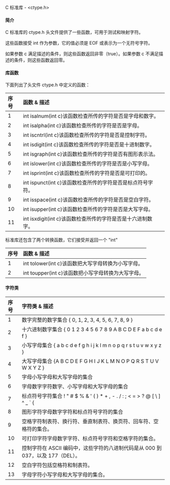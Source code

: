  C 标准库 - <ctype.h>
 
#### 简介

 C 标准库的 ctype.h 头文件提供了一些函数，可用于测试和映射字符。

 这些函数接受 int 作为参数，它的值必须是 EOF 或表示为一个无符号字符。

 如果参数 c 满足描述的条件，则这些函数返回非零（true）。如果参数 c 不满足描述的条件，则这些函数返回零。

 
#### 库函数

 下面列出了头文件 ctype.h 中定义的函数：

 

|序号|函数 &amp; 描述|
|:--|:--|
|1|int isalnum(int c)该函数检查所传的字符是否是字母和数字。|
|2|int isalpha(int c)该函数检查所传的字符是否是字母。|
|3|int iscntrl(int c)该函数检查所传的字符是否是控制字符。|
|4|int isdigit(int c)该函数检查所传的字符是否是十进制数字。|
|5|int isgraph(int c)该函数检查所传的字符是否有图形表示法。|
|6|int islower(int c)该函数检查所传的字符是否是小写字母。|
|7|int isprint(int c)该函数检查所传的字符是否是可打印的。|
|8|int ispunct(int c)该函数检查所传的字符是否是标点符号字符。|
|9|int isspace(int c)该函数检查所传的字符是否是空白字符。|
|10|int isupper(int c)该函数检查所传的字符是否是大写字母。|
|11|int isxdigit(int c)该函数检查所传的字符是否是十六进制数字。|

标准库还包含了两个转换函数，它们接受并返回一个 "int"

 

|序号|函数 &amp; 描述|
|:--|:--|
|1|int tolower(int c)该函数把大写字母转换为小写字母。|
|2|int toupper(int c)该函数把小写字母转换为大写字母。|


#### 字符类

 

|序号|字符类 &amp; 描述|
|:--|:--|
|1|数字完整的数字集合 { 0, 1, 2, 3, 4, 5, 6, 7, 8, 9 }|
|2|十六进制数字集合 { 0 1 2 3 4 5 6 7 8 9 A B C D E F a b c d e f }|
|3|小写字母集合 { a b c d e f g h i j k l m n o p q r s t u v w x y z } |
|4|大写字母集合 {A B C D E F G H I J K L M N O P Q R S T U V W X Y Z }|
|5|字母小写字母和大写字母的集合|
|6|字母数字字符数字、小写字母和大写字母的集合|
|7|标点符号字符集合 ! " # $ % &amp; ' ( ) * + , - . / : ; < = > ? @ [ \ ] ^ _ ` { | } ~|
|8|图形字符字母数字字符和标点符号字符的集合|
|9|空格字符制表符、换行符、垂直制表符、换页符、回车符、空格符的集合。|
|10|可打印字符字母数字字符、标点符号字符和空格字符的集合。|
|11|控制字符在 ASCII 编码中，这些字符的八进制代码是从 000 到 037，以及 177（DEL）。|
|12|空白字符包括空格符和制表符。|
|13|字母字符小写字母和大写字母的集合。|



